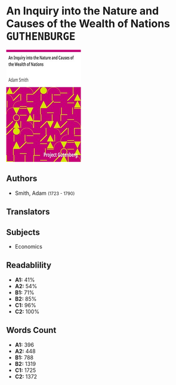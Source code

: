 # An Inquiry into the Nature and Causes of the Wealth of Nations <kbd>GUTHENBURGE</kbd>

![](./cover.medium.jpg "")

## Authors


 - Smith, Adam <small>(1723 - 1790)</small>

## Translators



## Subjects


 - Economics

## Readablility


 - **A1:** 41%
 - **A2:** 54%
 - **B1:** 71%
 - **B2:** 85%
 - **C1:** 96%
 - **C2:** 100%

## Words Count


 - **A1:** 396
 - **A2:** 448
 - **B1:** 788
 - **B2:** 1319
 - **C1:** 1725
 - **C2:** 1372
